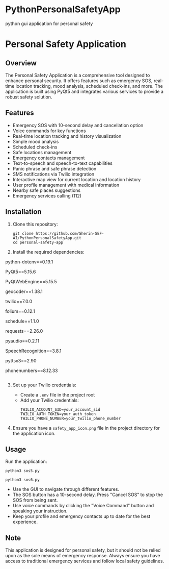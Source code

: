 # PythonPersonalSafetyApp
python gui application for personal safety



# Personal Safety Application

## Overview

The Personal Safety Application is a comprehensive tool designed to enhance personal security. It offers features such as emergency SOS, real-time location tracking, mood analysis, scheduled check-ins, and more. The application is built using PyQt5 and integrates various services to provide a robust safety solution.

## Features

- Emergency SOS with 10-second delay and cancellation option
- Voice commands for key functions
- Real-time location tracking and history visualization
- Simple mood analysis
- Scheduled check-ins
- Safe locations management
- Emergency contacts management
- Text-to-speech and speech-to-text capabilities
- Panic phrase and safe phrase detection
- SMS notifications via Twilio integration
- Interactive map view for current location and location history
- User profile management with medical information
- Nearby safe places suggestions
- Emergency services calling (112)

## Installation

1. Clone this repository:
   ```
   git clone https://github.com/Sherin-SEF-AI/PythonPersonalSafetyApp.git
   cd personal-safety-app
   ```

2. Install the required dependencies:

python-dotenv==0.19.1


PyQt5==5.15.6

PyQtWebEngine==5.15.5

geocoder==1.38.1

twilio==7.0.0

folium==0.12.1

schedule==1.1.0

requests==2.26.0

pyaudio==0.2.11

SpeechRecognition==3.8.1

pyttsx3==2.90

phonenumbers==8.12.33

   ```
  
   ```

3. Set up your Twilio credentials:
   - Create a `.env` file in the project root
   - Add your Twilio credentials:
     ```
     TWILIO_ACCOUNT_SID=your_account_sid
     TWILIO_AUTH_TOKEN=your_auth_token
     TWILIO_PHONE_NUMBER=your_twilio_phone_number
     ```

4. Ensure you have a `safety_app_icon.png` file in the project directory for the application icon.

## Usage

Run the application:
```
python3 sos5.py

python3 sos6.py

```

- Use the GUI to navigate through different features.
- The SOS button has a 10-second delay. Press "Cancel SOS" to stop the SOS from being sent.
- Use voice commands by clicking the "Voice Command" button and speaking your instruction.
- Keep your profile and emergency contacts up to date for the best experience.

## Note

This application is designed for personal safety, but it should not be relied upon as the sole means of emergency response. Always ensure you have access to traditional emergency services and follow local safety guidelines.



